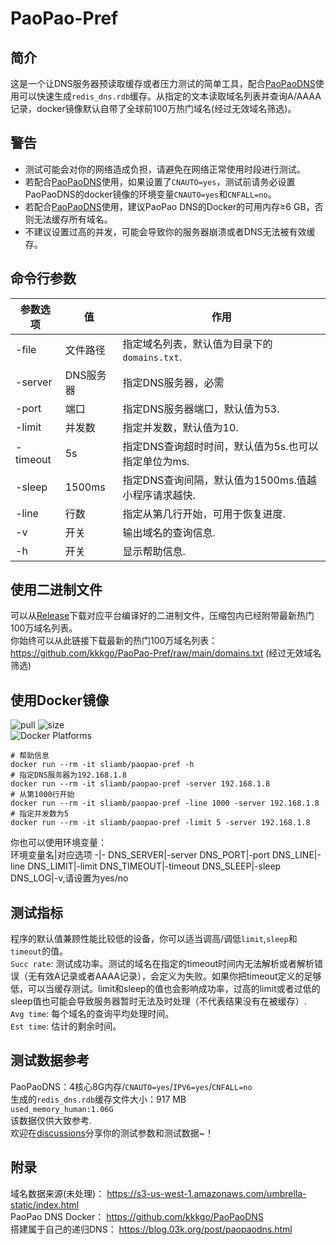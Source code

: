 # PaoPao-Pref
## 简介
这是一个让DNS服务器预读取缓存或者压力测试的简单工具，配合[PaoPaoDNS](https://github.com/kkkgo/PaoPaoDNS)使用可以快速生成`redis_dns.rdb`缓存。从指定的文本读取域名列表并查询A/AAAA记录，docker镜像默认自带了全球前100万热门域名(经过无效域名筛选)。   
## 警告
- 测试可能会对你的网络造成负担，请避免在网络正常使用时段进行测试。
- 若配合[PaoPaoDNS](https://github.com/kkkgo/PaoPaoDNS)使用，如果设置了`CNAUTO=yes`，测试前请务必设置PaoPaoDNS的docker镜像的环境变量`CNAUTO=yes`和`CNFALL=no`。
- 若配合[PaoPaoDNS](https://github.com/kkkgo/PaoPaoDNS)使用，建议PaoPao DNS的Docker的可用内存≥6 GB，否则无法缓存所有域名。
- 不建议设置过高的并发，可能会导致你的服务器崩溃或者DNS无法被有效缓存。
## 命令行参数
参数选项|值|作用
-|-|-|
-file|文件路径|指定域名列表，默认值为目录下的`domains.txt`.
-server|DNS服务器|指定DNS服务器，必需
-port|端口|指定DNS服务器端口，默认值为53.
-limit|并发数|指定并发数，默认值为10.
-timeout|5s|指定DNS查询超时时间，默认值为5s.也可以指定单位为ms.
-sleep|1500ms|指定DNS查询间隔，默认值为1500ms.值越小程序请求越快.
-line|行数|指定从第几行开始，可用于恢复进度.
-v|开关|输出域名的查询信息.
-h|开关|显示帮助信息.

## 使用二进制文件
可以从[Release](https://github.com/kkkgo/PaoPao-Pref/releases)下载对应平台编译好的二进制文件，压缩包内已经附带最新热门100万域名列表。   
你始终可以从此链接下载最新的热门100万域名列表：https://github.com/kkkgo/PaoPao-Pref/raw/main/domains.txt (经过无效域名筛选)    

## 使用Docker镜像
![pull](https://img.shields.io/docker/pulls/sliamb/paopao-pref.svg) ![size](https://img.shields.io/docker/image-size/sliamb/paopao-pref)   
![Docker Platforms](https://img.shields.io/badge/platforms-linux%2F386%20%7C%20linux%2Famd64%20%7C%20linux%2Farm%2Fv6%20%7C%20linux%2Farm%2Fv7%20%7C%20linux%2Farm64%2Fv8%20%7C%20linux%2Fppc64le%20%7C%20linux%2Friscv64%20%7C%20linux%2Fs390x-blue)   
```shell
# 帮助信息
docker run --rm -it sliamb/paopao-pref -h
# 指定DNS服务器为192.168.1.8
docker run --rm -it sliamb/paopao-pref -server 192.168.1.8
# 从第1000行开始
docker run --rm -it sliamb/paopao-pref -line 1000 -server 192.168.1.8
# 指定并发数为5
docker run --rm -it sliamb/paopao-pref -limit 5 -server 192.168.1.8
```
你也可以使用环境变量：   
环境变量名|对应选项
-|-
DNS_SERVER|-server
DNS_PORT|-port
DNS_LINE|-line
DNS_LIMIT|-limit
DNS_TIMEOUT|-timeout
DNS_SLEEP|-sleep
DNS_LOG|-v,请设置为yes/no

## 测试指标
程序的默认值兼顾性能比较低的设备，你可以适当调高/调低`limit`,`sleep`和`timeout`的值。    
`Succ rate`: 测试成功率。测试的域名在指定的timeout时间内无法解析或者解析错误（无有效A记录或者AAAA记录），会定义为失败。如果你把timeout定义的足够低，可以当缓存测试。limit和sleep的值也会影响成功率，过高的limit或者过低的sleep值也可能会导致服务器暂时无法及时处理（不代表结果没有在被缓存）.        
`Avg time`: 每个域名的查询平均处理时间。   
`Est time`: 估计的剩余时间。   

## 测试数据参考
PaoPaoDNS：4核心8G内存/`CNAUTO=yes`/`IPV6=yes`/`CNFALL=no`   
生成的`redis_dns.rdb`缓存文件大小：917 MB    
`used_memory_human:1.06G`   
该数据仅供大致参考.     
欢迎在[discussions](https://github.com/kkkgo/PaoPao-Pref/discussions)分享你的测试参数和测试数据~！

## 附录
域名数据来源(未处理)： https://s3-us-west-1.amazonaws.com/umbrella-static/index.html         
PaoPao DNS Docker： https://github.com/kkkgo/PaoPaoDNS   
搭建属于自己的递归DNS：  https://blog.03k.org/post/paopaodns.html
